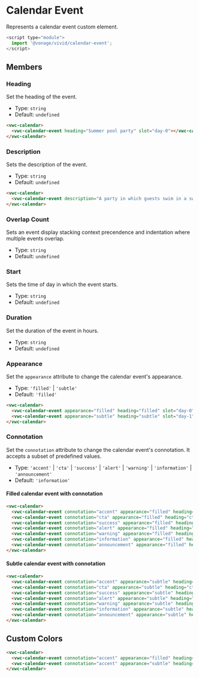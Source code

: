 # Calendar Event

Represents a calendar event custom element.

```js
<script type="module">
  import '@vonage/vivid/calendar-event';
</script>
```

## Members

### Heading

Set the heading of the event.

- Type: `string`
- Default: `undefined`

```html preview
<vwc-calendar>
  <vwc-calendar-event heading="Summer pool party" slot="day-0"></vwc-calendar-event>
</vwc-calendar>
```

### Description

Sets the description of the event.

- Type: `string`
- Default: `undefined`

```html preview
<vwc-calendar>
  <vwc-calendar-event description="A party in which guests swim in a swimming pool" slot="day-0"></vwc-calendar-event>
</vwc-calendar>
```

### Overlap Count

Sets an event display stacking context precendence and indentation where multiple events overlap.

- Type: `string`
- Default: `undefined`

### Start

Sets the time of day in which the event starts.

- Type: `string`
- Default: `undefined`

### Duration

Set the duration of the event in hours.

- Type: `string`
- Default: `undefined`

### Appearance

Set the `appearance` attribute to change the calendar event's appearance.

- Type: `'filled'` | `'subtle'`
- Default: `'filled'`

```html preview
<vwc-calendar>
  <vwc-calendar-event appearance="filled" heading="filled" slot="day-0"></vwc-calendar-event>
  <vwc-calendar-event appearance="subtle" heading="subtle" slot="day-1"></vwc-calendar-event>
</vwc-calendar>
```

### Connotation

Set the `connotation` attribute to change the calendar event's connotation.
It accepts a subset of predefined values.

- Type: `'accent'` | `'cta'` | `'success'` | `'alert'` | `'warning'` | `'information'` | `'announcement'`
- Default: `'information'`

#### Filled calendar event with connotation

```html preview
<vwc-calendar>
  <vwc-calendar-event connotation="accent" appearance="filled" heading="accent" slot="day-0"></vwc-calendar-event>
  <vwc-calendar-event connotation="cta" appearance="filled" heading="cta" slot="day-1"></vwc-calendar-event>
  <vwc-calendar-event connotation="success" appearance="filled" heading="success" slot="day-2"></vwc-calendar-event>
  <vwc-calendar-event connotation="alert" appearance="filled" heading="alert" slot="day-3"></vwc-calendar-event>
  <vwc-calendar-event connotation="warning" appearance="filled" heading="warning" slot="day-4"></vwc-calendar-event>
  <vwc-calendar-event connotation="information" appearance="filled" heading="information" slot="day-5"></vwc-calendar-event>
  <vwc-calendar-event connotation="announcement" appearance="filled" heading="announcement" slot="day-6"></vwc-calendar-event>
</vwc-calendar>
```

#### Subtle calendar event with connotation

```html preview
<vwc-calendar>
  <vwc-calendar-event connotation="accent" appearance="subtle" heading="accent" slot="day-0"></vwc-calendar-event>
  <vwc-calendar-event connotation="cta" appearance="subtle" heading="cta" slot="day-1"></vwc-calendar-event>
  <vwc-calendar-event connotation="success" appearance="subtle" heading="success" slot="day-2"></vwc-calendar-event>
  <vwc-calendar-event connotation="alert" appearance="subtle" heading="alert" slot="day-3"></vwc-calendar-event>
  <vwc-calendar-event connotation="warning" appearance="subtle" heading="warning" slot="day-4"></vwc-calendar-event>
  <vwc-calendar-event connotation="information" appearance="subtle" heading="information" slot="day-5"></vwc-calendar-event>
  <vwc-calendar-event connotation="announcement" appearance="subtle" heading="announcement" slot="day-6"></vwc-calendar-event>
</vwc-calendar>
```

## Custom Colors

```html preview variables
<vwc-calendar>
  <vwc-calendar-event connotation="accent" appearance="filled" heading="filled" slot="day-0"></vwc-calendar-event>
  <vwc-calendar-event connotation="accent" appearance="subtle" heading="subtle" slot="day-1"></vwc-calendar-event>
</vwc-calendar>
```
